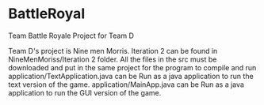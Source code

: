 # BattleRoyal
Team Battle Royale Project for Team D

Team D's project is Nine men Morris.
Iteration 2 can be found in
NineMenMoriss/Iteration 2 folder.
All the files in the src must be downloaded and put in the same project for the program to compile and run
application/TextApplication.java can be Run as a java application to run the text version of the game.
application/MainApp.java can be Run as a java application to run the GUI version of the game.